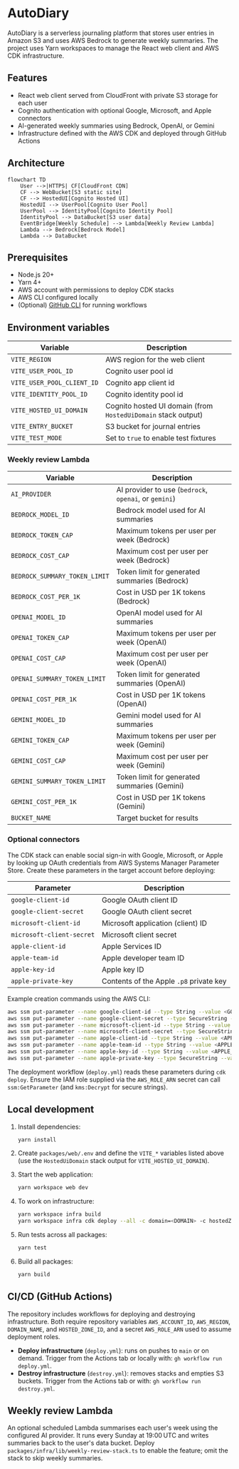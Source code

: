 # AutoDiary

AutoDiary is a serverless journaling platform that stores user entries in Amazon S3 and uses AWS Bedrock to generate weekly summaries. The project uses Yarn workspaces to manage the React web client and AWS CDK infrastructure.

## Features

- React web client served from CloudFront with private S3 storage for each user
- Cognito authentication with optional Google, Microsoft, and Apple connectors
- AI-generated weekly summaries using Bedrock, OpenAI, or Gemini
- Infrastructure defined with the AWS CDK and deployed through GitHub Actions

## Architecture

```mermaid
flowchart TD
    User -->|HTTPS| CF[CloudFront CDN]
    CF --> WebBucket[S3 static site]
    CF --> HostedUI[Cognito Hosted UI]
    HostedUI --> UserPool[Cognito User Pool]
    UserPool --> IdentityPool[Cognito Identity Pool]
    IdentityPool --> DataBucket[S3 user data]
    EventBridge[Weekly Schedule] --> Lambda[Weekly Review Lambda]
    Lambda --> Bedrock[Bedrock Model]
    Lambda --> DataBucket
```

## Prerequisites

- Node.js 20+
- Yarn 4+
- AWS account with permissions to deploy CDK stacks
- AWS CLI configured locally
- (Optional) [GitHub CLI](https://cli.github.com/) for running workflows

## Environment variables

| Variable | Description |
| --- | --- |
| `VITE_REGION` | AWS region for the web client |
| `VITE_USER_POOL_ID` | Cognito user pool id |
| `VITE_USER_POOL_CLIENT_ID` | Cognito app client id |
| `VITE_IDENTITY_POOL_ID` | Cognito identity pool id |
| `VITE_HOSTED_UI_DOMAIN` | Cognito hosted UI domain (from `HostedUiDomain` stack output) |
| `VITE_ENTRY_BUCKET` | S3 bucket for journal entries |
| `VITE_TEST_MODE` | Set to `true` to enable test fixtures |

### Weekly review Lambda

| Variable | Description |
| --- | --- |
| `AI_PROVIDER` | AI provider to use (`bedrock`, `openai`, or `gemini`) |
| `BEDROCK_MODEL_ID` | Bedrock model used for AI summaries |
| `BEDROCK_TOKEN_CAP` | Maximum tokens per user per week (Bedrock) |
| `BEDROCK_COST_CAP` | Maximum cost per user per week (Bedrock) |
| `BEDROCK_SUMMARY_TOKEN_LIMIT` | Token limit for generated summaries (Bedrock) |
| `BEDROCK_COST_PER_1K` | Cost in USD per 1K tokens (Bedrock) |
| `OPENAI_MODEL_ID` | OpenAI model used for AI summaries |
| `OPENAI_TOKEN_CAP` | Maximum tokens per user per week (OpenAI) |
| `OPENAI_COST_CAP` | Maximum cost per user per week (OpenAI) |
| `OPENAI_SUMMARY_TOKEN_LIMIT` | Token limit for generated summaries (OpenAI) |
| `OPENAI_COST_PER_1K` | Cost in USD per 1K tokens (OpenAI) |
| `GEMINI_MODEL_ID` | Gemini model used for AI summaries |
| `GEMINI_TOKEN_CAP` | Maximum tokens per user per week (Gemini) |
| `GEMINI_COST_CAP` | Maximum cost per user per week (Gemini) |
| `GEMINI_SUMMARY_TOKEN_LIMIT` | Token limit for generated summaries (Gemini) |
| `GEMINI_COST_PER_1K` | Cost in USD per 1K tokens (Gemini) |
| `BUCKET_NAME` | Target bucket for results |

### Optional connectors

The CDK stack can enable social sign-in with Google, Microsoft, or Apple by
looking up OAuth credentials from AWS Systems Manager Parameter Store. Create
these parameters in the target account before deploying:

| Parameter | Description |
| --- | --- |
| `google-client-id` | Google OAuth client ID |
| `google-client-secret` | Google OAuth client secret |
| `microsoft-client-id` | Microsoft application (client) ID |
| `microsoft-client-secret` | Microsoft client secret |
| `apple-client-id` | Apple Services ID |
| `apple-team-id` | Apple developer team ID |
| `apple-key-id` | Apple key ID |
| `apple-private-key` | Contents of the Apple `.p8` private key |

Example creation commands using the AWS CLI:

```bash
aws ssm put-parameter --name google-client-id --type String --value <GOOGLE_CLIENT_ID>
aws ssm put-parameter --name google-client-secret --type SecureString --value <GOOGLE_CLIENT_SECRET>
aws ssm put-parameter --name microsoft-client-id --type String --value <MICROSOFT_CLIENT_ID>
aws ssm put-parameter --name microsoft-client-secret --type SecureString --value <MICROSOFT_CLIENT_SECRET>
aws ssm put-parameter --name apple-client-id --type String --value <APPLE_CLIENT_ID>
aws ssm put-parameter --name apple-team-id --type String --value <APPLE_TEAM_ID>
aws ssm put-parameter --name apple-key-id --type String --value <APPLE_KEY_ID>
aws ssm put-parameter --name apple-private-key --type SecureString --value "$(cat AuthKey.p8)"
```

The deployment workflow (`deploy.yml`) reads these parameters during `cdk deploy`.
Ensure the IAM role supplied via the `AWS_ROLE_ARN` secret can call
`ssm:GetParameter` (and `kms:Decrypt` for secure strings).

## Local development

1. Install dependencies:

   ```bash
   yarn install
   ```

2. Create `packages/web/.env` and define the `VITE_*` variables listed above (use the `HostedUiDomain` stack output for `VITE_HOSTED_UI_DOMAIN`).

3. Start the web application:

   ```bash
   yarn workspace web dev
   ```

4. To work on infrastructure:

   ```bash
   yarn workspace infra build
   yarn workspace infra cdk deploy --all -c domain=<DOMAIN> -c hostedZoneId=<ZONE_ID>
   ```

5. Run tests across all packages:

   ```bash
   yarn test
   ```

6. Build all packages:

   ```bash
   yarn build
   ```

## CI/CD (GitHub Actions)

The repository includes workflows for deploying and destroying infrastructure.
Both require repository variables `AWS_ACCOUNT_ID`, `AWS_REGION`,
`DOMAIN_NAME`, and `HOSTED_ZONE_ID`, and a secret `AWS_ROLE_ARN` used to
assume deployment roles.

- **Deploy infrastructure** (`deploy.yml`): runs on pushes to `main` or on
  demand. Trigger from the Actions tab or locally with:
  `gh workflow run deploy.yml`.
- **Destroy infrastructure** (`destroy.yml`): removes stacks and empties S3
  buckets. Trigger from the Actions tab or with:
  `gh workflow run destroy.yml`.

## Weekly review Lambda

An optional scheduled Lambda summarises each user's week using the configured
AI provider. It runs every Sunday at 19:00 UTC and writes summaries back to the
user's data bucket. Deploy `packages/infra/lib/weekly-review-stack.ts` to
enable the feature; omit the stack to skip weekly summaries.

